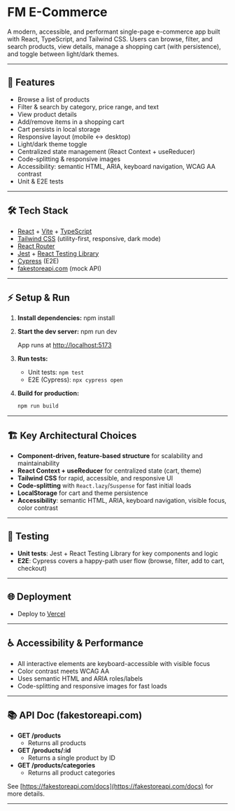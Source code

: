 # FM E-Commerce

A modern, accessible, and performant single-page e-commerce app built with React, TypeScript, and Tailwind CSS. Users can browse, filter, and search products, view details, manage a shopping cart (with persistence), and toggle between light/dark themes.

---

## 🚀 Features

- Browse a list of products
- Filter & search by category, price range, and text
- View product details
- Add/remove items in a shopping cart
- Cart persists in local storage
- Responsive layout (mobile ↔ desktop)
- Light/dark theme toggle
- Centralized state management (React Context + useReducer)
- Code-splitting & responsive images
- Accessibility: semantic HTML, ARIA, keyboard navigation, WCAG AA contrast
- Unit & E2E tests

---

## 🛠️ Tech Stack

- [React](https://react.dev/) + [Vite](https://vitejs.dev/) + [TypeScript](https://www.typescriptlang.org/)
- [Tailwind CSS](https://tailwindcss.com/) (utility-first, responsive, dark mode)
- [React Router](https://reactrouter.com/)
- [Jest](https://jestjs.io/) + [React Testing Library](https://testing-library.com/)
- [Cypress](https://www.cypress.io/) (E2E)
- [fakestoreapi.com](https://fakestoreapi.com/) (mock API)

---

## ⚡ Setup & Run

1. **Install dependencies:**
   npm install

2. **Start the dev server:**
   npm run dev

   App runs at [http://localhost:5173](http://localhost:5173)

3. **Run tests:**

   - Unit tests: `npm test`
   - E2E (Cypress): `npx cypress open`

4. **Build for production:**
   ```sh
   npm run build
   ```

---

## 🏗️ Key Architectural Choices

- **Component-driven, feature-based structure** for scalability and maintainability
- **React Context + useReducer** for centralized state (cart, theme)
- **Tailwind CSS** for rapid, accessible, and responsive UI
- **Code-splitting** with `React.lazy`/`Suspense` for fast initial loads
- **LocalStorage** for cart and theme persistence
- **Accessibility**: semantic HTML, ARIA, keyboard navigation, visible focus, color contrast

---

## 🧪 Testing

- **Unit tests**: Jest + React Testing Library for key components and logic
- **E2E**: Cypress covers a happy-path user flow (browse, filter, add to cart, checkout)

---

## 🌐 Deployment

- Deploy to [Vercel](https://fm-ecommerce-rho.vercel.app/)

---

## ♿ Accessibility & Performance

- All interactive elements are keyboard-accessible with visible focus
- Color contrast meets WCAG AA
- Uses semantic HTML and ARIA roles/labels
- Code-splitting and responsive images for fast loads

---

## 📚 API Doc (fakestoreapi.com)

- **GET /products**
  - Returns all products
- **GET /products/:id**
  - Returns a single product by ID
- **GET /products/categories**
  - Returns all product categories

See [https://fakestoreapi.com/docs](https://fakestoreapi.com/docs) for more details.

---
